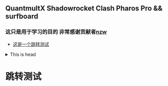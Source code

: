 ## QuantmultX Shadowrocket Clash Pharos Pro && surfboard<br>
### 这只是用于学习的目的 非常感谢贡献者<strong>[nzw](https://fanyi.baidu.com/?aldtype=16047#zh/en/)</strong>
* [这是一个跳转测试](#跳转测试)
<details>
    <summary>This is head</summary>
    <p>这里才是真的消息</p>
</details>
































































# 跳转测试
